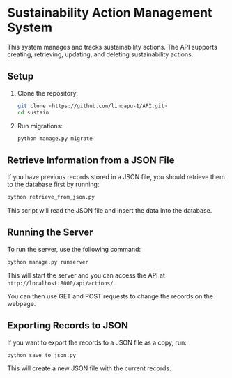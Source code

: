 # Sustainability Action Management System

This system manages and tracks sustainability actions. The API supports creating, retrieving, updating, and deleting sustainability actions.

## Setup

1. Clone the repository:
   ```bash
   git clone <https://github.com/lindapu-1/API.git>
   cd sustain
   ```
2. Run migrations:
   ```bash
   python manage.py migrate
   ```

## Retrieve Information from a JSON File

If you have previous records stored in a JSON file, you should retrieve them to the database first by running:

```bash
python retrieve_from_json.py
```

This script will read the JSON file and insert the data into the database.

## Running the Server

To run the server, use the following command:

```bash
python manage.py runserver
```

This will start the server and you can access the API at `http://localhost:8000/api/actions/`.

You can then use GET and POST requests to change the records on the webpage.

## Exporting Records to JSON

If you want to export the records to a JSON file as a copy, run:

```bash
python save_to_json.py
```

This will create a new JSON file with the current records.
